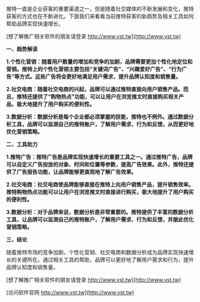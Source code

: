 推特一直是企业获客的重要渠道之一，但是随着社交媒体的不断发展和变化，推特获客的方式也在不断进化。下面我们来看看当前推特获客的新趋势及相关工具如何帮助品牌实现快速增长。

[想了解推广相关软件的朋友请登录 http://www.vst.tw](http://www.vst.tw)

**一、趋势解读**

**1.个性化营销：随着用户数量的增加和竞争的加剧，品牌需要更加个性化地定位和营销。推特上的个性化营销主要包括“关键词广告”、“兴趣爱好广告”、“行为广告”等方式。这些广告将会更好地满足用户需求，提升品牌认知度和销售量。**

**2.社交电商：随着社交电商的兴起，品牌可以通过推特直接向用户销售产品。而且，推特还提供了“购物热点”功能，可以让用户在浏览推文时直接购买相关产品，极大地提升了用户购买的便利性。**

**3.数据分析：数据分析是每个企业都必须掌握的技能，推特也不例外。通过数据分析工具，品牌可以监测自己的推特账户，了解用户需求、行为和反馈，从而更好地优化营销策略。**

**二、工具助力**

**1.推特广告：推特广告是品牌实现快速增长的重要工具之一。通过推特广告，品牌可以自定义广告投放的对象、时间和位置等参数，提高广告效果。此外，推特还提供了广告报告功能，让品牌能够更直观地了解广告效果。**

**2.社交电商：社交电商使品牌能够直接在推特上向用户销售产品，提升销售效率。推特购物热点功能可以让用户在浏览推文时直接进行购买，极大地提升了用户购买的便利性。**

**3.数据分析：对于品牌来说，数据分析是非常重要的。推特提供了丰富的数据分析工具，让品牌可以监测自己的推特账户，了解用户需求、行为和反馈，并据此优化营销策略。**

**三、结论**

随着推特市场的竞争加剧，个性化营销、社交电商和数据分析成为品牌实现快速增长的关键所在。通过相关工具的帮助，品牌可以更好地了解用户需求和行为，提升品牌认知度和销售量。

[想了解推广相关软件的朋友请登录 http://www.vst.tw](http://www.vst.tw)


[访问软件官网 http://www.vst.tw](http://www.vst.tw)
